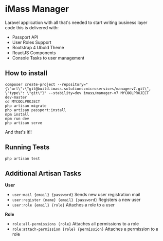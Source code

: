 # iMass Manager

Laravel application with all that's needed to start writing business layer code
this is delivered with:

- Passport API
- User Roles Support
- Bootstrap 4 Ubold Theme
- ReactJS Components
- Console Tasks to user management

## How to install

```shell script
composer create-project --repository="{\"url\":\"git@build.imass.solutions:microservices/managerv7.git\", \"type\": \"git\"}" --stability=dev imass/manager-v7 MYCOOLPROJECT dev-master
cd MYCOOLPROJECT
php artisan migrate
php artisan passport:install
npm install
npm run dev
php artisan serve
```

And that's it!!

## Running Tests

```shell script
php artisan test
```

## Additional Artisan Tasks

**User**
* `user:mail {email} {password}` Sends new user registration mail
* `user:register {name} {email} {password}` Registers a new user
* `user:role {email} {role}` Attaches a role to a user

**Role**
* `role:all-permissions {role}` Attaches all permissions to a role
* `role:attach-permission {role} {permission}` Attaches a permission to a role

